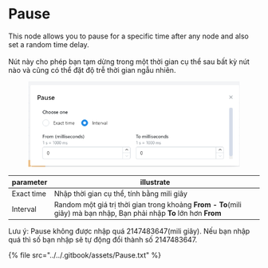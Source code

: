 # Pause

This node allows you to pause for a specific time after any node and also set a random time delay. \
\
Nút này cho phép bạn tạm dừng trong một thời gian cụ thể sau bất kỳ nút nào và cũng có thể đặt độ trễ thời gian ngẫu nhiên.

<figure><img src="../../.gitbook/assets/image (2) (1) (2) (1) (1).png" alt=""><figcaption></figcaption></figure>

| parameter  | illustrate                                                                                                            |
| ---------- | --------------------------------------------------------------------------------------------------------------------- |
| Exact time | Nhập thời gian cụ thể, tính bằng mili giây                                                                            |
| Interval   | Random một giá trị thời gian trong khoảng **From - To**(mili giây) mà bạn nhập, Bạn phải nhập **To** lớn hơn **From** |

Lưu ý: Pause không được nhập quá 2147483647(mili giây). Nếu bạn nhập quá thì số bạn nhập sẽ tự động đổi thành số 2147483647.

{% file src="../../.gitbook/assets/Pause.txt" %}
